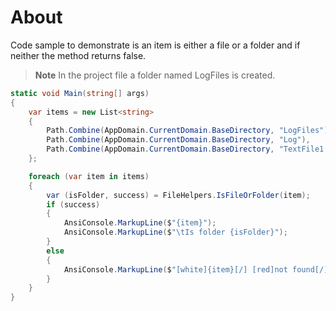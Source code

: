 ﻿# About

Code sample to demonstrate is an item is either a file or a folder and if neither the method returns false.

> **Note**
> In the project file a folder named LogFiles is created.

```csharp
static void Main(string[] args)
{
    var items = new List<string>
    {
        Path.Combine(AppDomain.CurrentDomain.BaseDirectory, "LogFiles"),
        Path.Combine(AppDomain.CurrentDomain.BaseDirectory, "Log"),
        Path.Combine(AppDomain.CurrentDomain.BaseDirectory, "TextFile1.txt")
    };

    foreach (var item in items)
    {
        var (isFolder, success) = FileHelpers.IsFileOrFolder(item);
        if (success)
        {
            AnsiConsole.MarkupLine($"{item}");
            AnsiConsole.MarkupLine($"\tIs folder {isFolder}");
        }
        else
        {
            AnsiConsole.MarkupLine($"[white]{item}[/] [red]not found[/]");
        }
    }
}
```
